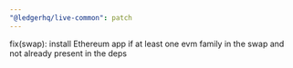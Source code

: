 ```yaml
---
"@ledgerhq/live-common": patch
---
```


fix(swap): install Ethereum app if at least one evm family in the swap and not already present in the deps
